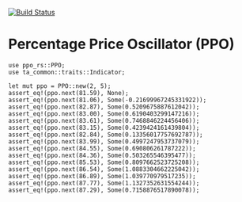 [![Build Status](https://travis-ci.com/immortalinfidel/ppo-rs.svg?branch=master)](https://travis-ci.com/immortalinfidel/ppo-rs)
# Percentage Price Oscillator (PPO)
```
use ppo_rs::PPO;
use ta_common::traits::Indicator;

let mut ppo = PPO::new(2, 5);
assert_eq!(ppo.next(81.59), None);
assert_eq!(ppo.next(81.06), Some(-0.21699967245331922));
assert_eq!(ppo.next(82.87), Some(0.5209675887612042));
assert_eq!(ppo.next(83.00), Some(0.6190403299147216));
assert_eq!(ppo.next(83.61), Some(0.7468846224456406));
assert_eq!(ppo.next(83.15), Some(0.4239424161439804));
assert_eq!(ppo.next(82.84), Some(0.13356017757692787));
assert_eq!(ppo.next(83.99), Some(0.4997247953737079));
assert_eq!(ppo.next(84.55), Some(0.690806261787222));
assert_eq!(ppo.next(84.36), Some(0.503265546395477));
assert_eq!(ppo.next(85.53), Some(0.8097662523725208));
assert_eq!(ppo.next(86.54), Some(1.0883304662225042));
assert_eq!(ppo.next(86.89), Some(1.039770979517235));
assert_eq!(ppo.next(87.77), Some(1.1327352631554244));
assert_eq!(ppo.next(87.29), Some(0.7158876517890078));
```